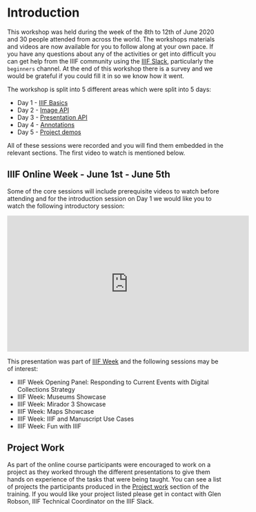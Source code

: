 <script type="text/javascript" src="//cdnjs.cloudflare.com/ajax/libs/jstimezonedetect/1.0.4/jstz.min.js"></script>

# Introduction

This workshop was held during the week of the 8th to 12th of June 2020 and 30 people attended from across the world. The workshops materials and videos are now available for you to follow along at your own pace. If you have any questions about any of the activities or get into difficult you can get help from the IIIF community using the [IIIF Slack](http://bit.ly/iiif-slack), particularly the `beginners` channel. At the end of this workshop there is a survey and we would be grateful if you could fill it in so we know how it went. 

The workshop is split into 5 different areas which were split into 5 days: 

 * Day 1 - [IIIF Basics](day-one/README.md)
 * Day 2 - [Image API](day-two/README.md)
 * Day 3 - [Presentation API](day-three/README.md)
 * Day 4 - [Annotations](day-four/README.md)
 * Day 5 - [Project demos](day-five/README.md)

All of these sessions were recorded and you will find them embedded in the relevant sections. The first video to watch is mentioned below.  

## IIIF Online Week - June 1st - June 5th
Some of the core sessions will include prerequisite videos to watch before attending and for the introduction session on Day 1 we would like you to watch the following introductory session:

<iframe width="560" height="315" src="https://www.youtube-nocookie.com/embed/wVjrqsqzwNI" frameborder="0" allow="accelerometer; autoplay; encrypted-media; gyroscope; picture-in-picture" allowfullscreen></iframe>

This presentation was part of [IIIF Week](https://iiif.io/event/2020/iiifweek) and the following sessions may be of interest:

 * IIIF Week Opening Panel: Responding to Current Events with Digital Collections Strategy
 * IIIF Week: Museums Showcase
 * IIIF Week: Mirador 3 Showcase
 * IIIF Week: Maps Showcase
 * IIIF Week: IIIF and Manuscript Use Cases
 * IIIF Week: Fun with IIIF

## Project Work 
As part of the online course participants were encouraged to work on a project as they worked through the different presentations to give them hands on experience of the tasks that were being taught. You can see a list of projects the participants produced in the [Project work](day-five/README.md) section of the training. If you would like your project listed please get in contact with Glen Robson, IIIF Technical Coordinator on the IIIF Slack.  
